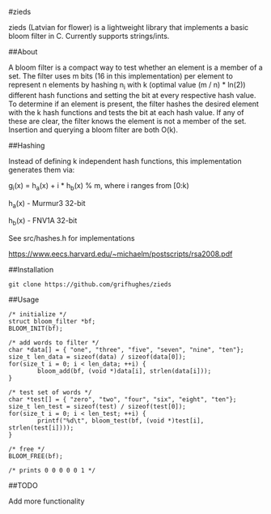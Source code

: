 #zieds

zieds (Latvian for flower) is a lightweight library that implements a basic bloom 
filter in C. Currently supports strings/ints.

##About

A bloom filter is a compact way to test whether an element is a member of a set. The 
filter uses m bits (16 in this implementation) per element to represent n elements by 
hashing n<sub>i</sub> with k (optimal value (m / n) * ln(2)) different hash functions 
and 
setting the bit at every respective hash value. To determine if an element is 
present, the filter hashes the desired element with the k hash functions and tests 
the bit at each hash value. If any of these are clear, the filter knows the element 
is not a member of the set. Insertion and querying a bloom filter are both O(k).

##Hashing

Instead of defining k independent hash functions, this implementation generates them 
via:

g<sub>i</sub>(x) = h<sub>a</sub>(x) + i * h<sub>b</sub>(x) % m, where i ranges from 
[0:k)

h<sub>a</sub>(x) - Murmur3 32-bit

h<sub>b</sub>(x) - FNV1A 32-bit

See src/hashes.h for implementations

https://www.eecs.harvard.edu/~michaelm/postscripts/rsa2008.pdf

##Installation
```
git clone https://github.com/grifhughes/zieds
```

##Usage
```
/* initialize */
struct bloom_filter *bf;
BLOOM_INIT(bf);

/* add words to filter */
char *data[] = { "one", "three", "five", "seven", "nine", "ten"};
size_t len_data = sizeof(data) / sizeof(data[0]);
for(size_t i = 0; i < len_data; ++i) {
        bloom_add(bf, (void *)data[i], strlen(data[i]));
}

/* test set of words */
char *test[] = { "zero", "two", "four", "six", "eight", "ten"};
size_t len_test = sizeof(test) / sizeof(test[0]);
for(size_t i = 0; i < len_test; ++i) {
        printf("%d\t", bloom_test(bf, (void *)test[i], strlen(test[i])));
}

/* free */
BLOOM_FREE(bf);

/* prints 0 0 0 0 0 1 */
```

##TODO

Add more functionality
